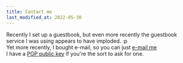 ```yaml
---
title: Contact me
last_modified_at: 2022-05-30
---
```

Recently I set up a guestbook, but even more recently the guestbook service I was using appears to have imploded. :p  
Yet more recently, I bought e-mail, so you can just [e-mail me](mailto:viatrix-1@purelymail.com)  
I have a [PGP public key](/public-key.txt) if you're the sort to ask for one.
